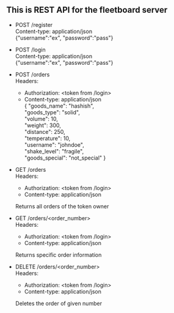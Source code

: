 ## This is REST API for the fleetboard server

* POST /register  
  Content-type: application/json  
  {"username":"ex", "password":"pass"}

* POST /login  
  Content-type: application/json  
  {"username":"ex", "password":"pass"}
  
* POST /orders  
  Headers:  
  - Authorization: \<token from /login\>
  - Content-type: application/json  
    { "goods_name": "hashish",  
    "goods_type": "solid",  
    "volume": 10,  
    "weight": 300,  
    "distance": 250,  
    "temperature": 10,  
    "username": "johndoe",  
    "shake_level": "fragile",  
    "goods_special": "not_special" }
* GET /orders  
  Headers:  
  - Authorization: \<token from /login\>
  - Content-type: application/json 
   
  Returns all orders of the token owner
  
* GET /orders/\<order_number\>  
  Headers:  
  - Authorization: \<token from /login\>
  - Content-type: application/json 
   
  Returns specific order information

* DELETE /orders/\<order_number\>  
  Headers:  
  - Authorization: \<token from /login\>
  - Content-type: application/json 
   
  Deletes the order of given number
  